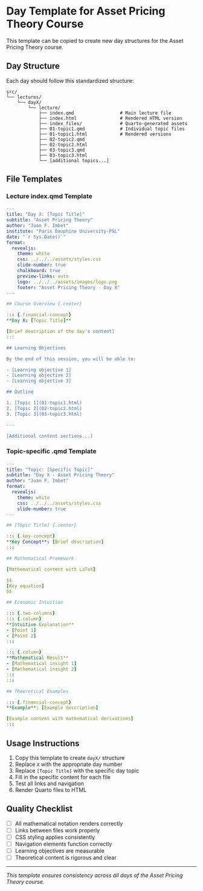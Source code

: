 # Day Template for Asset Pricing Theory Course

This template can be copied to create new day structures for the Asset Pricing Theory course.

## Day Structure

Each day should follow this standardized structure:

```
src/
└── lectures/
    └── dayX/
        └── lecture/
            ├── index.qmd                 # Main lecture file
            ├── index.html                # Rendered HTML version
            ├── index_files/              # Quarto-generated assets
            ├── 01-topic1.qmd             # Individual topic files
            ├── 01-topic1.html            # Rendered versions
            ├── 02-topic2.qmd
            ├── 02-topic2.html
            ├── 03-topic3.qmd
            ├── 03-topic3.html
            └── [additional topics...]
```

## File Templates

### Lecture index.qmd Template

```yaml
---
title: "Day X: [Topic Title]"
subtitle: "Asset Pricing Theory"
author: "Juan F. Imbet"
institute: "Paris Dauphine University-PSL"
date: "`r Sys.Date()`"
format:
  revealjs:
    theme: white
    css: ../../../assets/styles.css
    slide-number: true
    chalkboard: true
    preview-links: auto
    logo: ../../../assets/images/logo.png
    footer: "Asset Pricing Theory - Day X"
---

## Course Overview {.center}

::: {.financial-concept}
**Day X: [Topic Title]**

[Brief description of the day's content]
:::

## Learning Objectives

By the end of this session, you will be able to:

- [Learning objective 1]
- [Learning objective 2]
- [Learning objective 3]

## Outline

1. [Topic 1](01-topic1.html)
2. [Topic 2](02-topic2.html)
3. [Topic 3](03-topic3.html)

---

[Additional content sections...]
```

### Topic-specific .qmd Template

```yaml
---
title: "Topic: [Specific Topic]"
subtitle: "Day X - Asset Pricing Theory"
author: "Juan F. Imbet"
format:
  revealjs:
    theme: white
    css: ../../../assets/styles.css
    slide-number: true
---

## [Topic Title] {.center}

::: {.key-concept}
**Key Concept**: [Brief description]
:::

## Mathematical Framework

[Mathematical content with LaTeX]

$$
[Key equation]
$$

## Economic Intuition

::: {.two-columns}
::: {.column}
**Intuitive Explanation**
- [Point 1]
- [Point 2]
:::

::: {.column}
**Mathematical Result**
- [Mathematical insight 1]
- [Mathematical insight 2]
:::
:::

## Theoretical Examples

::: {.financial-concept}
**Example**: [Example description]

[Example content with mathematical derivations]
:::
```

## Usage Instructions

1. Copy this template to create `dayX/` structure
2. Replace `X` with the appropriate day number
3. Replace `[Topic Title]` with the specific day topic
4. Fill in the specific content for each file
5. Test all links and navigation
6. Render Quarto files to HTML

## Quality Checklist

- [ ] All mathematical notation renders correctly
- [ ] Links between files work properly
- [ ] CSS styling applies consistently
- [ ] Navigation elements function correctly
- [ ] Learning objectives are measurable
- [ ] Theoretical content is rigorous and clear

---

*This template ensures consistency across all days of the Asset Pricing Theory course.*
